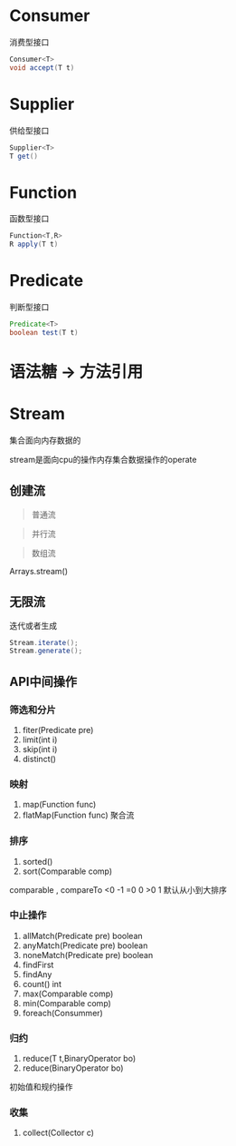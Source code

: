 # Consumer

消费型接口

```java
Consumer<T>
void accept(T t)
```



# Supplier

供给型接口

```java
Supplier<T>
T get()
```



# Function

函数型接口

```java
Function<T,R>
R apply(T t)
```



# Predicate

判断型接口

```java
Predicate<T>
boolean test(T t)
```



# 语法糖 -> 方法引用



# Stream

集合面向内存数据的

stream是面向cpu的操作内存集合数据操作的operate

## 创建流

> 普通流

> 并行流

> 数组流

Arrays.stream()

## 无限流

迭代或者生成

```java
Stream.iterate();
Stream.generate();
```

## API中间操作

### 筛选和分片

1. fiter(Predicate pre)
2. limit(int i)
3. skip(int i)
4. distinct()

### 映射

1. map(Function func)
2. flatMap(Function func) 聚合流

### 排序

1. sorted()
2. sort(Comparable comp)

comparable , compareTo <0 -1 =0 0 >0 1 默认从小到大排序

### 中止操作

1. allMatch(Predicate pre) boolean
2. anyMatch(Predicate pre) boolean
3. noneMatch(Predicate pre) boolean
4. findFirst
5. findAny
6. count() int
7. max(Comparable comp)
8. min(Comparable comp)
9. foreach(Consummer)

### 归约

1. reduce(T t,BinaryOperator bo)
2. reduce(BinaryOperator bo)

初始值和规约操作

### 收集

1. collect(Collector c)

